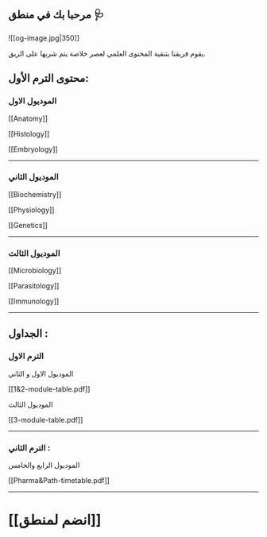 ## مرحبا بك في منطق 🩺 

![[og-image.jpg|350]]

يقوم فريقنا بتنقية المحتوى العلمي لعصر خلاصة يتم شربها على الريق. 

## محتوى الترم الأول:

### الموديول الاول

[[Anatomy]]

[[Histology]]

[[Embryology]]

---

### الموديول الثاني

[[Biochemistry]]

[[Physiology]]

[[Genetics]]

---

### الموديول الثالث

[[Microbiology]]

[[Parasitology]]

[[Immunology]]

---
## الجداول :


### الترم الاول

 الموديول الاول و الثاني

[[1&2-module-table.pdf]]

الموديول الثالث

[[3-module-table.pdf]]

---
### الترم الثاني :

الموديول الرابع والخامس

[[Pharma&Path-timetable.pdf]]

---

# [[انضم لمنطق]]
